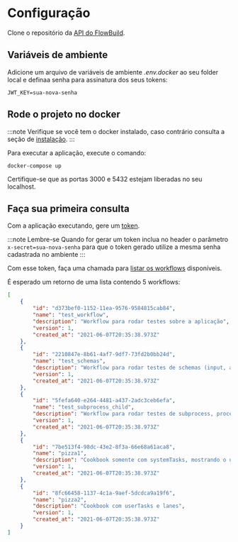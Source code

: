 # Configuração

Clone o repositório da [API do FlowBuild](https://github.com/flow-build/workflow-api).

## Variáveis de ambiente

Adicione um arquivo de variáveis de ambiente *.env.docker* ao seu folder local e definaa senha para assinatura dos seus tokens:

```
JWT_KEY=sua-nova-senha
```

## Rode o projeto no docker

:::note
Verifique se você tem o docker instalado, caso contrário consulta a seção de [instalação](../documentation/instalacao).
:::

Para executar a aplicação, execute o comando:

```
docker-compose up
```

Certifique-se que as portas 3000 e 5432 estejam liberadas no seu localhost.

## Faça sua primeira consulta

Com a aplicação executando, gere um [token](../resources/api/tokens).

:::note Lembre-se
Quando for gerar um token inclua no header o parâmetro ```x-secret=sua-nova-senha``` para que o token gerado utilize a mesma senha cadastrada no ambiente
:::

Com esse token, faça uma chamada para [listar os workflows](../resources/api/workflows) disponíveis.

É esperado um retorno de uma lista contendo 5 workflows:

```json title=Exemplo
[
    {
        "id": "d373bef0-1152-11ea-9576-9584815cab84",
        "name": "test_workflow",
        "description": "Workflow para rodar testes sobre a aplicação",
        "version": 1,
        "created_at": "2021-06-07T20:35:38.973Z"
    },
    {
        "id": "2210847e-8b61-4af7-9df7-73fd2b0bb24d",
        "name": "test_schemas",
        "description": "Workflow para rodar testes de schemas (input, activity, result)",
        "version": 1,
        "created_at": "2021-06-07T20:35:38.973Z"
    },
    {
        "id": "5fefa640-e264-4481-a437-2adc3ceb6efa",
        "name": "test_subprocess_child",
        "description": "Workflow para rodar testes de subprocess, processo filho",
        "version": 1,
        "created_at": "2021-06-07T20:35:38.973Z"
    },
    {
        "id": "7be513f4-98dc-43e2-8f3a-66e68a61aca8",
        "name": "pizza1",
        "description": "Cookbook somente com systemTasks, mostrando o uso das notacoes de atalho",
        "version": 1,
        "created_at": "2021-06-07T20:35:38.973Z"
    },
    {
        "id": "8fc66458-1137-4c1a-9aef-5dcdca9a19f6",
        "name": "pizza2",
        "description": "Cookbook com userTasks e lanes",
        "version": 1,
        "created_at": "2021-06-07T20:35:38.973Z"
    }
]
```